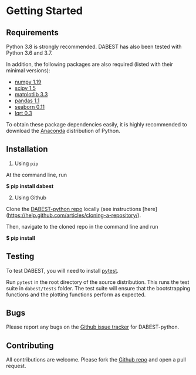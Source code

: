 Getting Started
================

<!-- WARNING: THIS FILE WAS AUTOGENERATED! DO NOT EDIT! -->

## Requirements

Python 3.8 is strongly recommended. DABEST has also been tested with
Python 3.6 and 3.7.

In addition, the following packages are also required (listed with their
minimal versions):

- [numpy 1.19](https://www.numpy.org)
- [scipy 1.5](https://www.scipy.org)
- [matplotlib 3.3](https://www.matplotlib.org)
- [pandas 1.1](https://pandas.pydata.org)
- [seaborn 0.11](https://seaborn.pydata.org)
- [lqrt 0.3](https://github.com/alyakin314/lqrt)

To obtain these package dependencies easily, it is highly recommended to
download the [Anaconda](https://www.continuum.io/downloads) distribution
of Python.

## Installation

1.  Using `pip`

At the command line, run

**\$ pip install dabest**

2.  Using Github

Clone the [DABEST-python repo](https://github.com/ACCLAB/DABEST-python)
locally (see instructions \[here\]
(https://help.github.com/articles/cloning-a-repository/).

Then, navigate to the cloned repo in the command line and run

**\$ pip install**

## Testing

To test DABEST, you will need to install
[pytest](https://docs.pytest.org/en/latest/).

Run `pytest` in the root directory of the source distribution. This runs
the test suite in `dabest/tests` folder. The test suite will ensure that
the bootstrapping functions and the plotting functions perform as
expected.

## Bugs

Please report any bugs on the [Github issue
tracker](https://github.com/ACCLAB/DABEST-python/issues/new) for
DABEST-python.

## Contributing

All contributions are welcome. Please fork the [Github
repo](https://github.com/ACCLAB/DABEST-python/) and open a pull request.
